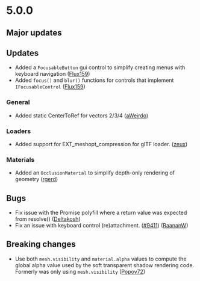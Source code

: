 # 5.0.0

## Major updates

## Updates

- Added a `FocusableButton` gui control to simplify creating menus with keyboard navigation ([Flux159](https://github.com/Flux159))
- Added `focus()` and `blur()` functions for controls that implement `IFocusableControl` ([Flux159](https://github.com/Flux159))

### General

- Added static CenterToRef for vectors 2/3/4  ([aWeirdo](https://github.com/aWeirdo))

### Loaders

- Added support for EXT_meshopt_compression for glTF loader. ([zeux](https://github.com/zeux))

### Materials

- Added an `OcclusionMaterial` to simplify depth-only rendering of geometry ([rgerd](https://github.com/rgerd))

## Bugs

- Fix issue with the Promise polyfill where a return value was expected from resolve() ([Deltakosh](https://github.com/deltakosh))
- Fix an issue with keyboard control (re)attachment. ([#9411](https://github.com/BabylonJS/Babylon.js/issues/9411)) ([RaananW](https://github.com/RaananW))

## Breaking changes

- Use both `mesh.visibility` and `material.alpha` values to compute the global alpha value used by the soft transparent shadow rendering code. Formerly was only using `mesh.visibility` ([Popov72](https://github.com/Popov72))
